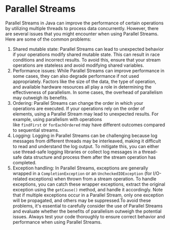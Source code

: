 # Parallel Streams

Parallel Streams in Java can improve the performance of certain operations by utilizing multiple threads to process data concurrently. However, there are several issues that you might encounter when using Parallel Streams. Here are some of the common problems:

1. Shared mutable state: Parallel Streams can lead to unexpected behavior if your operations modify shared mutable state. This can result in race conditions and incorrect results. To avoid this, ensure that your stream operations are stateless and avoid modifying shared variables.
2. Performance issues: While Parallel Streams can improve performance in some cases, they can also degrade performance if not used appropriately. Factors like the size of the data, the type of operation, and available hardware resources all play a role in determining the effectiveness of parallelism. In some cases, the overhead of parallelism may outweigh its benefits.
3. Ordering: Parallel Streams can change the order in which your operations are executed. If your operations rely on the order of elements, using a Parallel Stream may lead to unexpected results. For example, using parallelism with operations like `findFirst` or `forEachOrdered` may have different outcomes compared to sequential streams.
4. Logging: Logging in Parallel Streams can be challenging because log messages from different threads may be interleaved, making it difficult to read and understand the log output. To mitigate this, you can either use thread-safe logging libraries or collect log messages in a thread-safe data structure and process them after the stream operation has completed.
5. Exception handling: In Parallel Streams, exceptions are generally wrapped in a `CompletionException` or an `UncheckedIOException` (for I/O-related exceptions) when thrown from a stream operation. To handle exceptions, you can catch these wrapper exceptions, extract the original exception using the `getCause()` method, and handle it accordingly. Note that if multiple exceptions occur in a Parallel Stream, only one exception will be propagated, and others may be suppressed.To avoid these problems, it's essential to carefully consider the use of Parallel Streams and evaluate whether the benefits of parallelism outweigh the potential issues. Always test your code thoroughly to ensure correct behavior and performance when using Parallel Streams.
